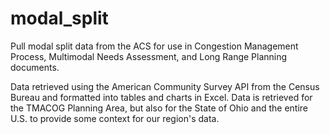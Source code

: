 # modal_split
Pull modal split data from the ACS for use in Congestion Management Process, Multimodal Needs Assessment, and Long Range Planning documents.

Data retrieved using the American Community Survey API from the Census Bureau and formatted into tables and charts in Excel. Data is retrieved for the TMACOG Planning Area, but also for the State of Ohio and the entire U.S. to provide some context for our region's data.

